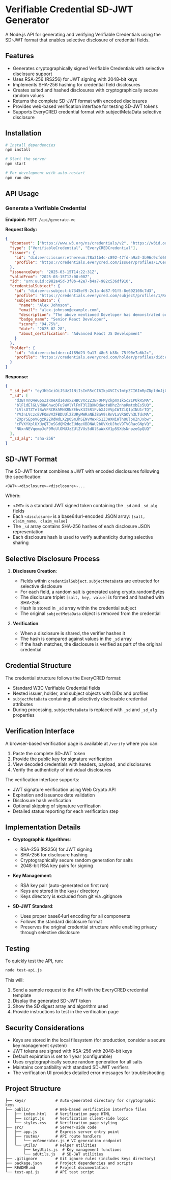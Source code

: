 # Verifiable Credential SD-JWT Generator

A Node.js API for generating and verifying Verifiable Credentials using the SD-JWT format that enables selective disclosure of credential fields.

## Features

- Generates cryptographically signed Verifiable Credentials with selective disclosure support
- Uses RSA-256 (RS256) for JWT signing with 2048-bit keys
- Implements SHA-256 hashing for credential field disclosures
- Creates salted and hashed disclosures with cryptographically secure random values
- Returns the complete SD-JWT format with encoded disclosures
- Provides web-based verification interface for testing SD-JWT tokens
- Supports EveryCRED credential format with subjectMetaData selective disclosure

## Installation

```bash
# Install dependencies
npm install

# Start the server
npm start

# For development with auto-restart
npm run dev
```

## API Usage

### Generate a Verifiable Credential

**Endpoint:** `POST /api/generate-vc`

**Request Body:**

```json
{
  "@context": ["https://www.w3.org/ns/credentials/v2", "https://w3id.org/everycred/v1"],
  "type": ["VerifiableCredential", "EveryCREDCredential"],
  "issuer": {
    "id": "did:evrc:issuer:ethereum:78a31b4c-c892-47fd-a9a2-3b96c9cfd68e",
    "profile": "https://credentials.everycred.com/issuer/profiles/1/CertificationforReactJS.json"
  },
  "issuanceDate": "2025-03-15T14:22:31Z",
  "validFrom": "2025-03-15T12:00:00Z",
  "id": "urn:uuid:c982a45d-3f8b-42e7-b4a7-982c536df910",
  "credentialSubject": {
    "id": "did:evrc:subject:b7345ef9-2c1a-4d87-91f5-8e692108c7d3",
    "profile": "https://credentials.everycred.com/subject/profiles/1/ReactJSDeveloperCertification.json",
    "subjectMetaData": {
      "name": "Alex Johnson",
      "email": "alex.johnson@example.com",
      "description": "The above mentioned Developer has demonstrated outstanding skills in React development...",
      "badge_name": "Senior React Developer",
      "score": "94.75%",
      "date": "2025-02-28",
      "about_certification": "Advanced React JS Development"
    }
  },
  "holder": {
    "id": "did:evrc:holder:c4f89d23-9a17-48e5-b38c-75f90e7a6b2c",
    "profile": "https://credentials.everycred.com/holder/profiles/did:evrc:holder:c4f89d23.json"
  }
}
```

**Response:**

```json
{
  "_sd_jwt": "eyJhbGciOiJSUzI1NiIsInR5cCI6IkpXVCIsImtpZCI6ImRpZDpldnJjOmlzc3VlcjpldGhlcmV1bTo3OGEzMWI0Yy1jODkyLTQ3ZmQtYTlhMi0zYjk2YzljZmQ2OGUja2V5LTEifQ...[truncated]~WyJhQjRUdVp4NzJOOCIsImRhdGUiLCIyMDI1LTAyLTI4Il0~WyI5cVJYc25qazZiTyIsImFib3V0X2NlcnRpZmljYXRpb24iLCJBZHZhbmNlZCBSZWFjdCBKUyBEZXZlbG9wbWVudCJd~[more disclosures]",
  "_sd": [
    "d3BTVnQ4eGpSZzRUeXd1eUsxZHBCVXc2Z3BFOFMyckpmX1k5c21PUkR5MA",
    "blF1dElGLVdHWGhwcDFuSWVlYlFmT3lZQXNDdWotWDhzZnhoRmtxbEs5UQ",
    "LVlsOTZTelBwVFRCRk5MNXRNZEhvX3I5R1FvbXJ2VVpIWTZiQ1pINU1rTQ",
    "YVJnLVczcEVFQmVVZFBDUUl2ZURyMWRaNEJBaV9sRnVLaVRGOVh3LTdsMA",
    "ZXpYSEpoVGgzR2ZRdWdLX2p0SmJhSENVMWxRS1Z3WXNiWlhOUlpKZnJxbw",
    "cFVXYXplUXUyQTJoSGdQM2doZUdqeXBDNWU2bUVXcUJheV9TVGRacGNpVQ",
    "NUxnNEVqempJcF9McUlOMUJzZUl2VUs5dUlSaWxXV1p5SXdsNnpzeGpQUQ"
  ],
  "_sd_alg": "sha-256"
}
```

## SD-JWT Format

The SD-JWT format combines a JWT with encoded disclosures following the specification:

```
<JWT>~<disclosure>~<disclosure>~...
```

Where:

- `<JWT>` is a standard JWT signed token containing the `_sd` and `_sd_alg` fields
- Each `<disclosure>` is a base64url-encoded JSON array: `[salt, claim_name, claim_value]`
- The `_sd` array contains SHA-256 hashes of each disclosure JSON representation
- Each disclosure hash is used to verify authenticity during selective sharing

## Selective Disclosure Process

1. **Disclosure Creation**:
   - Fields within `credentialSubject.subjectMetaData` are extracted for selective disclosure
   - For each field, a random salt is generated using crypto.randomBytes
   - The disclosure triplet `[salt, key, value]` is formed and hashed with SHA-256
   - Hash is stored in `_sd` array within the credential subject
   - The original `subjectMetaData` object is removed from the credential

2. **Verification**:
   - When a disclosure is shared, the verifier hashes it
   - The hash is compared against values in the `_sd` array
   - If the hash matches, the disclosure is verified as part of the original credential

## Credential Structure

The credential structure follows the EveryCRED format:

- Standard W3C Verifiable Credential fields
- Nested issuer, holder, and subject objects with DIDs and profiles
- `subjectMetaData` containing all selectively disclosable credential attributes
- During processing, `subjectMetaData` is replaced with `_sd` and `_sd_alg` properties

## Verification Interface

A browser-based verification page is available at `/verify` where you can:

1. Paste the complete SD-JWT token
2. Provide the public key for signature verification
3. View decoded credentials with headers, payload, and disclosures
4. Verify the authenticity of individual disclosures

The verification interface supports:

- JWT signature verification using Web Crypto API
- Expiration and issuance date validation
- Disclosure hash verification
- Optional skipping of signature verification
- Detailed status reporting for each verification step

## Implementation Details

- **Cryptographic Algorithms**:
  - RSA-256 (RS256) for JWT signing
  - SHA-256 for disclosure hashing
  - Cryptographically secure random generation for salts
  - 2048-bit RSA key pairs for signing

- **Key Management**:
  - RSA key pair (auto-generated on first run)
  - Keys are stored in the `keys/` directory
  - Keys directory is excluded from git via .gitignore

- **SD-JWT Standard**:
  - Uses proper base64url encoding for all components
  - Follows the standard disclosure format
  - Preserves the original credential structure while enabling privacy through selective disclosure

## Testing

To quickly test the API, run:

```bash
node test-api.js
```

This will:

1. Send a sample request to the API with the EveryCRED credential template
2. Display the generated SD-JWT token
3. Show the SD digest array and algorithm used
4. Provide instructions to test in the verification page

## Security Considerations

- Keys are stored in the local filesystem (for production, consider a secure key management system)
- JWT tokens are signed with RSA-256 with 2048-bit keys
- Default expiration is set to 1 year (configurable)
- Uses cryptographically secure random generation for all salts
- Maintains compatibility with standard SD-JWT verifiers
- The verification UI provides detailed error messages for troubleshooting

## Project Structure

```
├── keys/             # Auto-generated directory for cryptographic keys
├── public/           # Web-based verification interface files
│   ├── index.html    # Verification page HTML
│   ├── script.js     # Verification client-side logic
│   └── styles.css    # Verification page styling
├── src/              # Server-side code
│   ├── app.js        # Express server entry point
│   ├── routes/       # API route handlers
│   │   └── vcGenerator.js # VC generation endpoint
│   └── utils/        # Helper utilities
│       ├── keyUtils.js  # Key management functions
│       └── sdUtils.js   # SD-JWT utilities
├── .gitignore        # Git ignore rules (includes keys directory)
├── package.json      # Project dependencies and scripts
├── README.md         # Project documentation
└── test-api.js       # API test script
```
